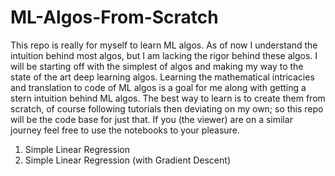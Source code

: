 # ML-Algos-From-Scratch
This repo is really for myself to learn ML algos. As of now I understand the intuition behind most algos, but I am lacking the rigor behind these algos. I will be starting off with the simplest of algos and making my way to the state of the art deep learning algos. Learning the mathematical intricacies and translation to code of ML algos is a goal for me along with getting a stern intuition behind ML algos. The best way to learn is to create them from scratch, of course following tutorials then deviating on my own; so this repo will be the code base for just that. If you (the viewer) are on a similar journey feel free to use the notebooks to your pleasure. 

1. Simple Linear Regression
2. Simple Linear Regression (with Gradient Descent)
